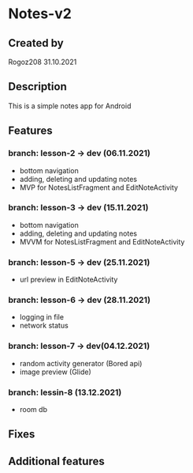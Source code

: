 # Notes-v2
## Created by
Rogoz208 31.10.2021

## Description
This is a simple notes app for Android

## Features
### branch: lesson-2 -> dev (06.11.2021)
- bottom navigation
- adding, deleting and updating notes
- MVP for NotesListFragment and EditNoteActivity

### branch: lesson-3 -> dev (15.11.2021)
- bottom navigation
- adding, deleting and updating notes
- MVVM for NotesListFragment and EditNoteActivity

### branch: lesson-5 -> dev (25.11.2021)
- url preview in EditNoteActivity

### branch: lesson-6 -> dev (28.11.2021)
- logging in file
- network status

### branch: lesson-7 -> dev(04.12.2021)
- random activity generator (Bored api)
- image preview (Glide)

### branch: lessin-8 (13.12.2021)
- room db

## Fixes

## Additional features
